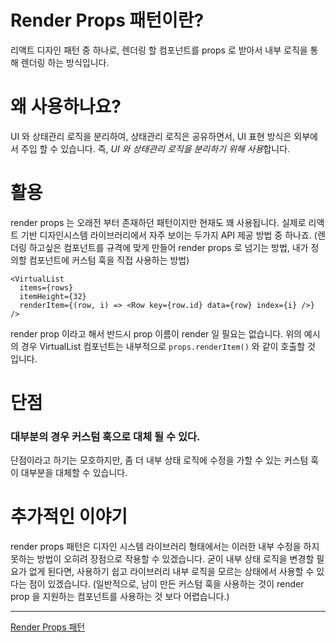 # Render Props 패턴이란?

 리액트 디자인 패턴 중 하나로, 렌더링 할 컴포넌트를 props 로 받아서 내부 로직을 통해 렌더링 하는 방식입니다.

# 왜 사용하나요?

 UI 와 상태관리 로직을 분리하여, 상태관리 로직은 공유하면서, UI 표현 방식은 외부에서 주입 할 수 있습니다. 즉, *UI 와 상태관리 로직을 분리하기 위해 사용*합니다.

# 활용

 render props 는 오래전 부터 존재하던 패턴이지만 현재도 꽤 사용됩니다. 실제로 리액트 기반 디자인시스템 라이브러리에서 자주 보이는 두가지 API 제공 방법 중 하나죠. (렌더링 하고싶은 컴포넌트를 규격에 맞게 만들어 render props 로 넘기는 방법, 내가 정의할 컴포넌트에 커스텀 훅을 직접 사용하는 방법)

```tsx
<VirtualList
  items={rows}
  itemHeight={32}
  renderItem={(row, i) => <Row key={row.id} data={row} index={i} />}
/>
```

render prop 이라고 해서 반드시 prop 이름이 render 일 필요는 없습니다. 위의 예시의 경우 VirtualList 컴포넌트는 내부적으로 `props.renderItem()` 와 같이 호출할 것 입니다.

# 단점

### 대부분의 경우 커스텀 훅으로 대체 될 수 있다.

 단점이라고 하기는 모호하지만, 좀 더 내부 상태 로직에 수정을 가할 수 있는 커스텀 훅이 대부분을 대체할 수 있습니다.

# 추가적인 이야기

 render props 패턴은 디자인 시스템 라이브러리 형태에서는 이러한 내부 수정을 하지 못하는 방법이 오히려 장점으로 작용할 수 있겠습니다. 굳이 내부 상태 로직을 변경할 필요가 없게 된다면, 사용하기 쉽고 라이브러리 내부 로직을 모르는 상태에서 사용할 수 있다는 점이 있겠습니다. (일반적으로, 남이 만든 커스텀 훅을 사용하는 것이 render prop 을 지원하는 컴포넌트를 사용하는 것 보다 어렵습니다.)

---

[Render Props 패턴](https://patterns-dev-kr.github.io/design-patterns/render-props-pattern/)